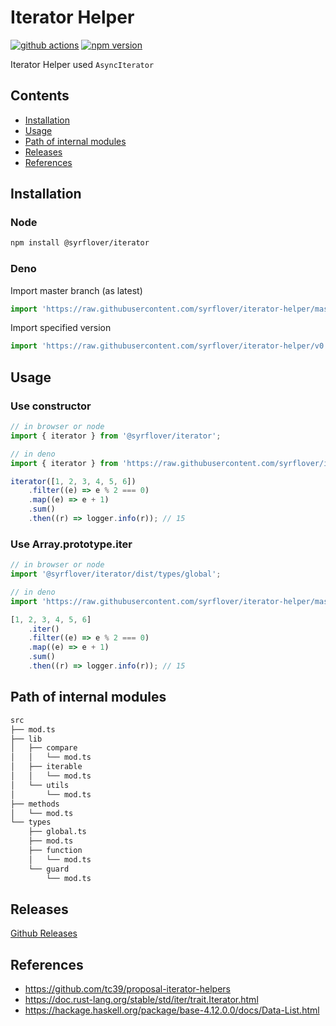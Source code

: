# Iterator Helper

[![github actions](https://github.com/syrflover/iterator-helper/workflows/test/badge.svg)](https://github.com/syrflover/iterator-helper/actions?query=workflow%3Atest+)
[![npm version](https://img.shields.io/npm/v/@syrflover/iterator?label=npm%20version)](https://www.npmjs.com/package/@syrflover/iterator)

Iterator Helper used `AsyncIterator`

## Contents

- [Installation](#installation)
- [Usage](#usage)
- [Path of internal modules](#path-of-internal-modules)
- [Releases](#releases)
- [References](#references)

## Installation

### Node

```bash
npm install @syrflover/iterator
```

### Deno

Import master branch (as latest)

```typescript
import 'https://raw.githubusercontent.com/syrflover/iterator-helper/master/mod.ts';
```

Import specified version

```typescript
import 'https://raw.githubusercontent.com/syrflover/iterator-helper/v0.2.0/mod.ts';
```

## Usage

### Use constructor

```typescript
// in browser or node
import { iterator } from '@syrflover/iterator';

// in deno
import { iterator } from 'https://raw.githubusercontent.com/syrflover/iterator-helper/master/mod.ts';

iterator([1, 2, 3, 4, 5, 6])
    .filter((e) => e % 2 === 0)
    .map((e) => e + 1)
    .sum()
    .then((r) => logger.info(r)); // 15
```

### Use Array.prototype.iter

```typescript
// in browser or node
import '@syrflover/iterator/dist/types/global';

// in deno
import 'https://raw.githubusercontent.com/syrflover/iterator-helper/master/deno/types/global.ts';

[1, 2, 3, 4, 5, 6]
    .iter()
    .filter((e) => e % 2 === 0)
    .map((e) => e + 1)
    .sum()
    .then((r) => logger.info(r)); // 15
```

## Path of internal modules

```txt
src
├── mod.ts
├── lib
│   ├── compare
│   │   └── mod.ts
│   ├── iterable
│   │   └── mod.ts
│   └── utils
│       └── mod.ts
├── methods
│   └── mod.ts
└── types
    ├── global.ts
    ├── mod.ts
    ├── function
    │   └── mod.ts
    └── guard
        └── mod.ts
```

## Releases

[Github Releases](https://github.com/syrflover/iterator-helper/releases)

## References

-   https://github.com/tc39/proposal-iterator-helpers
-   https://doc.rust-lang.org/stable/std/iter/trait.Iterator.html
-   https://hackage.haskell.org/package/base-4.12.0.0/docs/Data-List.html
